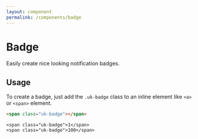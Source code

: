 ```yaml
---
layout: component
permalink: /components/badge
---
```


# Badge

<p class="uk-text-lead">Easily create nice looking notification badges.</p>

## Usage

To create a badge, just add the `.uk-badge` class to an inline element like `<a>` or `<span>` element.

```html
<span class="uk-badge"></span>
```

```example
<span class="uk-badge">1</span>
<span class="uk-badge">100</span>
```
